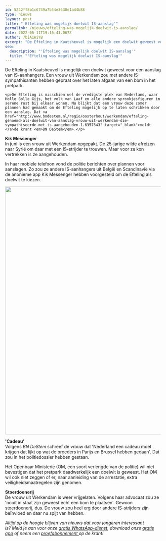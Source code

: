 ```yaml
---
id: 5242ff8b1c6749a7b54e3630e1a44b88
type: nieuws
layout: post
title: "'Efteling was mogelijk doelwit IS-aanslag'"
permalink: /nieuws/efteling-was-mogelijk-doelwit-is-aanslag/
date: 2022-05-11T19:16:41.067Z
author: 7biA1WiYB
excerpt: "De Efteling in Kaatsheuvel is mogelijk een doelwit geweest voor een aanslag van IS-aanhangers. Een vrouw uit Werkendam zou met andere IS-sympathisanten hebben gepraat over het laten afgaan van een bom in het pretpark.  "
seo:
  description: "'Efteling was mogelijk doelwit IS-aanslag'"
  title: "'Efteling was mogelijk doelwit IS-aanslag'"
---
```

De Efteling in Kaatsheuvel is mogelijk een doelwit geweest voor een aanslag van IS-aanhangers. Een vrouw uit Werkendam zou met andere IS-sympathisanten hebben gepraat over het laten afgaan van een bom in het pretpark.  

    <p>De Efteling is misschien wel de vredigste plek van Nederland, waar Holle Bolle Gijs, het volk van Laaf en alle andere sprookjesfiguren in serene rust bij elkaar wonen. Nu blijkt dat een vrouw deze zomer plannen had gemaakt om de Efteling mogelijk op te laten schrikken door een aanslag. Dat <a href="http://www.bndestem.nl/regio/oosterhout/werkendam/efteling-genoemd-als-doelwit-van-aanslag-vrouw-uit-werkendam-die-sympathiseerde-met-is-aangehouden-1.6357643" target="_blank">meldt </a>de krant <em>BN DeStem</em>.</p>
<p><strong>Kik Messenger</strong><br>In juni is een vrouw uit Werkendam opgepakt. De 25-jarige wilde afreizen naar Syrië om daar met een IS-strijder te trouwen. Maar voor ze kon vertrekken is ze aangehouden.</p>
<p>In haar mobiele telefoon vond de politie berichten over plannen voor aanslagen. Zo zou ze andere IS-aanhangers uit België en Scandinavië via de anonieme app Kik Messenger hebben voorgesteld om de Efteling als doelwit te kiezen.</p>
<p><div class="media media-element-container media-default"><div id="file-21713" class="file file-image file-image-jpeg">

        
  
  <div class="content">
    <img title="Beeld: ANP" height="800" width="1304" class="media-element file-default" src="https://original.sevendays.nl/sites/default/files/ANP-43399993.jpg" alt="">  </div>

  
</div>
</div>
<p><strong>'Cadeau'</strong><br>Volgens <em>BN DeStem</em> schreef de vrouw dat 'Nederland een cadeau moet krijgen dat lijkt op wat de broeders in Parijs en Brussel hebben gedaan'. Dat zou in het politiedossier hebben gestaan.</p>
<p>Het Openbaar Ministerie (OM, een soort verlengde van de politie) wil niet bevestigen dat het pretpark daadwerkelijk een doelwit is geweest. Het OM wil ook niet zeggen of er, naar aanleiding van de arrestatie, extra veiligheidsmaatregelen zijn genomen.</p>
<p><strong>Stoerdoenerij</strong><br>De vrouw uit Werkendam is weer vrijgelaten. Volgens haar advocaat zou ze 'nooit in staat zijn geweest écht een bom te plaatsen'. Gewoon stoerdoenerij, dus. De vrouw zou heel erg door andere IS-strijders zijn beïnvloed en daar nu spijt van hebben.</p>
<p><em>Altijd op de hoogte blijven van nieuws dat voor jongeren interessant is? Meld je aan voor onze <a href="https://original.sevendays.nl/whatsapp">gratis WhatsApp-dienst</a>, download onze <a href="https://original.sevendays.nl/app">gratis app</a> of neem een <a href="https://abonneren.sevendays.nl/abonneren/abonnementen/ae/artikel">proefabonnement </a>op de krant!</em></p>  
